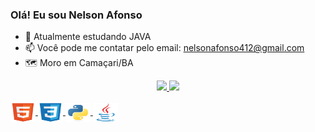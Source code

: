 ### Olá! Eu sou Nelson Afonso

- 🌱 Atualmente estudando JAVA
- 📫 Você pode me contatar pelo email: nelsonafonso412@gmail.com
- 🗺 Moro em Camaçari/BA

<div align="center">
  <a href="https://github.com/Nelson-Afonso404">
  <img height="180em" src="https://github-readme-stats.vercel.app/api?username=Nelson-Afonso404&show_icons=true&theme=dark&include_all_commits=true&count_private=true"/>
  <img height="160em" src="https://github-readme-stats.vercel.app/api/top-langs/?username=Nelson-Afonso404&layout=compact&langs_count=7&theme=dark"/>
</div>
  <div style="display: inline_block"><br>
  <img align="center" alt="Rafa-HTML" height="30" width="40" src="https://raw.githubusercontent.com/devicons/devicon/master/icons/html5/html5-original.svg">
  <img align="center" alt="Rafa-CSS" height="30" width="40" src="https://raw.githubusercontent.com/devicons/devicon/master/icons/css3/css3-original.svg">
  <img align="center" alt="Rafa-Python" height="30" width="40" src="https://raw.githubusercontent.com/devicons/devicon/master/icons/python/python-original.svg">
  <img align="center" alt="Rafa-Java" height="30" width="40" src="https://raw.githubusercontent.com/devicons/devicon/master/icons/java/java-original.svg">
</div>
